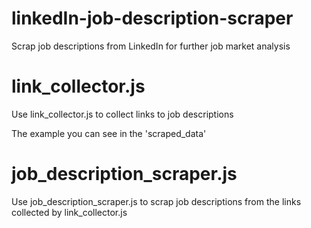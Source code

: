 # linkedIn-job-description-scraper
Scrap job descriptions from LinkedIn for further job market analysis


# link_collector.js

Use link_collector.js to collect links to job descriptions

The example you can see in the 'scraped_data'


# job_description_scraper.js

Use job_description_scraper.js to scrap job descriptions from the links collected by link_collector.js
